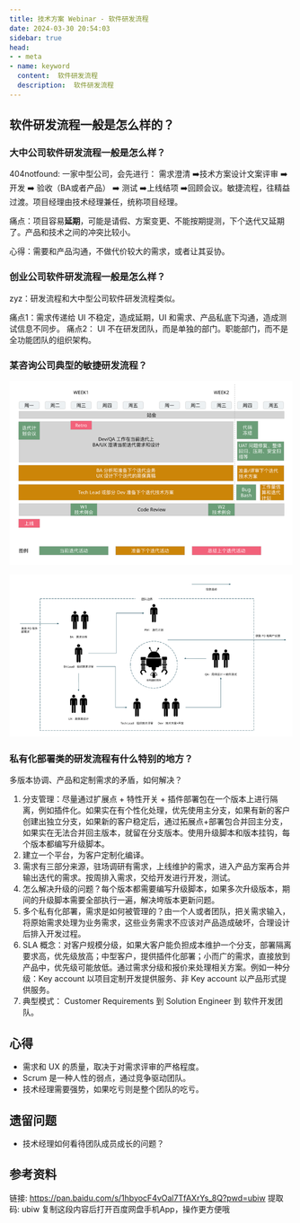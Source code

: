 ```yaml
---
title: 技术方案 Webinar - 软件研发流程
date: 2024-03-30 20:54:03
sidebar: true
head:
- - meta
- name: keyword
  content:  软件研发流程
  description:  软件研发流程
---
```



## 软件研发流程一般是怎么样的？

### 大中公司软件研发流程一般是怎么样？

404notfound: 一家中型公司，会先进行： 需求澄清 ➡️技术方案设计文案评审 ➡️ 开发 ➡️ 验收（BA或者产品） ➡️ 测试 ➡️上线结项 ➡️回顾会议。敏捷流程，往精益过渡。项目经理由技术经理兼任，统称项目经理。

痛点：项目容易**延期**，可能是请假、方案变更、不能按期提测，下个迭代又延期了。产品和技术之间的冲突比较小。

心得：需要和产品沟通，不做代价较大的需求，或者让其妥协。

### 创业公司软件研发流程一般是怎么样？

zyz：研发流程和大中型公司软件研发流程类似。

痛点1：需求传递给 UI 不稳定，造成延期，UI 和需求、产品私底下沟通，造成测试信息不同步。
痛点2： UI 不在研发团队，而是单独的部门。职能部门，而不是全功能团队的组织架构。

### 某咨询公司典型的敏捷研发流程？

![calender.png](./java-solution-webinar-54%2Fcalender.png)

![dev-flow.png](./java-solution-webinar-54%2Fdev-flow.png)

### 私有化部署类的研发流程有什么特别的地方？

多版本协调、产品和定制需求的矛盾，如何解决？

1. 分支管理：尽量通过扩展点 + 特性开关 + 插件部署包在一个版本上进行隔离，例如插件化。如果实在有个性化处理，优先使用主分支，如果有新的客户创建出独立分支，如果新的客户稳定后，通过拓展点+部署包合并回主分支，如果实在无法合并回主版本，就留在分支版本。使用升级脚本和版本挂钩，每个版本都编写升级脚本。
2. 建立一个平台，为客户定制化编译。
3. 需求有三部分来源，驻场调研有需求，上线维护的需求，进入产品方案再合并输出迭代的需求。按周排入需求，交给开发进行开发，测试。
4. 怎么解决升级的问题？每个版本都需要编写升级脚本，如果多次升级版本，期间的升级脚本需要全部执行一遍，解决垮版本更新问题。
5. 多个私有化部署，需求是如何被管理的？由一个人或者团队，把关需求输入，将原始需求处理为业务需求，这些业务需求不应该对产品造成破坏，合理设计后排入开发过程。
6. SLA 概念：对客户规模分级，如果大客户能负担成本维护一个分支，部署隔离要求高，优先级放高；中型客户，提供插件化部署；小而广的需求，直接放到产品中，优先级可能放低。通过需求分级和报价来处理相关方案。例如一种分级：Key account 以项目定制开发提供服务、非 Key account 以产品形式提供服务。
7. 典型模式： Customer Requirements 到 Solution Engineer 到 软件开发团队。


## 心得

- 需求和 UX 的质量，取决于对需求评审的严格程度。
- Scrum 是一种人性的弱点，通过竞争驱动团队。
- 技术经理需要强势，如果吃亏则是整个团队的吃亏。

## 遗留问题

- 技术经理如何看待团队成员成长的问题？

## 参考资料

链接: https://pan.baidu.com/s/1hbyocF4vOal7TfAXrYs_8Q?pwd=ubiw 提取码: ubiw 复制这段内容后打开百度网盘手机App，操作更方便哦



